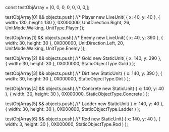 const testObjArray = [0, 0, 0, 0, 0, 0, 0,];

testObjArray[0] && objects.push( //* Player
    new LiveUnit(
        { x: 40, y: 40 },
        { width: 130, height: 130 },
        0X000000,
        UnitDirection.Right,
        26,
        UnitMode.Walking,
        UnitType.Player
    ));

testObjArray[1] && objects.push( //* Enemy
    new LiveUnit(
        { x: 40, y: 390 },
        { width: 30, height: 30 },
        0X000000,
        UnitDirection.Left,
        20,
        UnitMode.Walking,
        UnitType.Enemy
    ));

testObjArray[2] && objects.push( //* Gold
    new StaticUnit(
        { x: 140, y: 390 },
        { width: 30, height: 30 },
        0X000000,
        StaticObjectType.Gold
    )
);

testObjArray[3] && objects.push( //* Dirt
    new StaticUnit(
        { x: 140, y: 390 },
        { width: 30, height: 30 },
        0X000000,
        StaticObjectType.Dirt
    )
);

testObjArray[4] && objects.push( //* Concrete
    new StaticUnit(
        { x: 140, y: 40 },
        { width: 30, height: 30 },
        0X000000,
        StaticObjectType.Concrete
    )
);

testObjArray[5] && objects.push( //* Ladder
    new StaticUnit(
        { x: 140, y: 40 },
        { width: 30, height: 30 },
        0X000000,
        StaticObjectType.Ladder
    )
);

testObjArray[6] && objects.push( //* Rod
    new StaticUnit(
        { x: 140, y: 40 },
        { width: 3, height: 30 },
        0X000000,
        StaticObjectType.Rod
    )
);